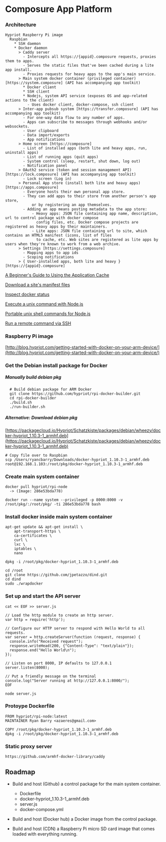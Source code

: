 # Composure App Platform

### Architecture

```
Hypriot Raspberry Pi image
  Raspbian
    * SSH daemon
    * Docker daemon
      > Caddy server
        - Intercepts all https://{appid}.composure requests, proxies them to apps.
        - Serves the static files that've been cached during a lite app install.
        - Proxies requests for heavy apps to the app's main service.
      > Main system docker container (privileged container) [https://system.composure] (API has accompanying app toolkit)
        * Docker client
        * SSH client
        * Nodejs, system API service (exposes OS and app-related actions to the client)
          - Uses docker client, docker-compose, ssh client
      > Inter-app pubsub system [https://transfer.composure] (API has accompanying app toolkit)
        - For one-way data flow to any number of apps.
        - Apps can subscribe to messages through webhooks and/or websockets.
        - User clipboard
        - Data import/exports
        - App notifications
      > Home screen [https://composure]
        - List of installed apps (both lite and heavy apps, run, uninstall apps)
        - List of running apps (quit apps)
        - System control (sleep, restart, shut down, log out)
        - Notification panel
      > OAuth2 service (token and session management API) [https://lock.composure] (API has accompanying app toolkit)
        - Lock screen (Log in)
      > Personal App store (install both lite and heavy apps) [https://apps.composure]
        - Everyone hosts their own personal app store.
        - They can add apps to their store from another person's app store,
            or by registering an app themselves.
        - Adding an app means posting metadata to the app store:
            - Heavy apps: JSON file containing app name, description, url to control package with docker compose 
              config files, etc. Docker compose projects are registered as heavy apps by their maintainers.
            - Lite apps: JSON file containing url to site, which contains an HTML5 manifest (icons, list of files 
              to cache, etc. Web sites are registered as lite apps by users when they're known to work from a web archive.
      > Settings [https://settings.composure]
        - Mapping apps to app ids
        - Scoping notifications
      > { User-installed apps, both lite and heavy } [https://{appid}.composure]
```

[A Beginner's Guide to Using the Application Cache](http://www.html5rocks.com/en/tutorials/appcache/beginner/)

[Download a site's manifest files](https://www.npmjs.com/package/manifest)

[Inspect docker status](https://www.npmjs.com/package/dockerode)

[Execute a unix command with Node.js](https://dzone.com/articles/execute-unix-command-nodejs)

[Portable unix shell commands for Node.js](https://github.com/shelljs/shelljs)

[Run a remote command via SSH](http://www.cyberciti.biz/faq/unix-linux-execute-command-using-ssh/)

### Raspberry Pi image

[http://blog.hypriot.com/getting-started-with-docker-on-your-arm-device/](http://blog.hypriot.com/getting-started-with-docker-on-your-arm-device/)

### Get the Debian install package for Docker

##### Manually build debian pkg

```
  # Build debian package for ARM Docker
  git clone https://github.com/hypriot/rpi-docker-builder.git
  cd rpi-docker-builder
  ./build.sh
  ./run-builder.sh
```

##### Alternative: Download debian pkg

[https://packagecloud.io/Hypriot/Schatzkiste/packages/debian/wheezy/docker-hypriot_1.10.3-1_armhf.deb](https://packagecloud.io/Hypriot/Schatzkiste/packages/debian/wheezy/docker-hypriot_1.10.3-1_armhf.deb)

```
# Copy file over to Raspbian
scp /Users/ryancbarry/Downloads/docker-hypriot_1.10.3-1_armhf.deb root@192.168.1.103:/root/pkg/docker-hypriot_1.10.3-1_armhf.deb
```

### Create main system container

```
docker pull hypriot/rpi-node
  -> (Image: 286e53bda778)
```

```
docker run --name system --privileged -p 8000:8000 -v /root/pkg/:/root/pkg/ -ti 286e53bda778 bash
```

### Install docker inside main system container

```
apt-get update && apt-get install \
    apt-transport-https \
    ca-certificates \
    curl \
    lxc \
    iptables \
    nano

dpkg -i /root/pkg/docker-hypriot_1.10.3-1_armhf.deb
```

```
cd /root
git clone https://github.com/jpetazzo/dind.git
cd dind
sudo ./wrapdocker
```


### Set up and start the API server

```
cat << EOF >> server.js
```

```
// Load the http module to create an http server.
var http = require('http');

// Configure our HTTP server to respond with Hello World to all requests.
var server = http.createServer(function (request, response) {
  console.info("Received request");
  response.writeHead(200, {"Content-Type": "text/plain"});
  response.end("Hello World\n");
});

// Listen on port 8000, IP defaults to 127.0.0.1
server.listen(8000);

// Put a friendly message on the terminal
console.log("Server running at http://127.0.0.1:8000/");
EOF
```

```
node server.js
```


### Protoype Dockerfile

```
FROM hypriot/rpi-node:latest
MAINTAINER Ryan Barry <azaeres@gmail.com>

COPY /root/pkg/docker-hypriot_1.10.3-1_armhf.deb
dpkg -i /root/pkg/docker-hypriot_1.10.3-1_armhf.deb

```

### Static proxy server

```
https://github.com/armhf-docker-library/caddy
```

## Roadmap

  * Build and host (Github) a control package for the main system container.
    - Dockerfile
    - docker-hypriot_1.10.3-1_armhf.deb
    - server.js
    - docker-compose.yml
  
  * Build and host (Docker hub) a Docker image from the control package.
  
  * Build and host (CDN) a Raspberry Pi micro SD card image that comes loaded with everything running.
    
  

